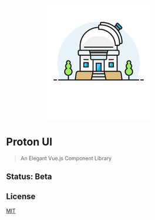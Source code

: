 <p align="center">
    <a href="https://proton.efelle.co" target="_blank">
        <img src="/docs/.vuepress/public/hero.png?raw=true" width="280" alt="logo">
    </a>
</p>

# Proton UI
> An Elegant Vue.js Component Library

## Status: Beta

## License
[MIT](/LICENSE)